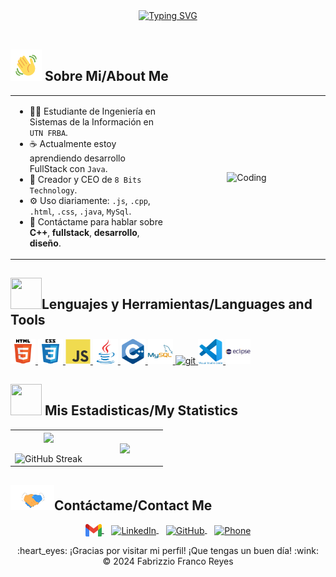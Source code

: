 <div align="center">
  <a href="https://git.io/typing-svg">
    <img src="https://readme-typing-svg.herokuapp.com?font=Fira+Code&size=25&pause=1000&center=true&width=435&lines=Bienvenidos%2Fas+a+mi+perfil;Welcome+to+my+profile!;Soy+Fabrizzio+Franco+Reyes;I'm+Fabrizzio+Franco+Reyes" alt="Typing SVG" />
  </a>
</div>

<br>

## <img src="https://raw.githubusercontent.com/ashu-guo/ashu-guo/main/assets/wave.gif" width="50px" height="50px"></img> Sobre Mi/About Me

<table align="center">
<tr border="none">
<td width="50%" align="left">

- 👨‍💻 Estudiante de Ingeniería en Sistemas de la Información en `UTN FRBA`. 
- ☕ Actualmente estoy aprendiendo desarrollo FullStack con `Java`. 
- 👾 Creador y CEO de `8 Bits Technology`. 
- ⚙️ Uso diariamente: `.js`, `.cpp`, `.html`, `.css`, `.java`, `MySql`. 
- 💬 Contáctame para hablar sobre **C++**, **fullstack**, **desarrollo**, **diseño**.

</td>
<td width="50%" align="center">
  <img align="center" alt="Coding" width="450" src="https://repository-images.githubusercontent.com/588181932/e36ec678-7984-4cdd-8e4c-a3932772ff8e">
</td>
</tr>
</table>

## <img src="https://media.giphy.com/media/M4NykXxUE0HAcK7UJ6/giphy.gif" width="50px" height="50px"></img>Lenguajes y Herramientas/Languages and Tools

<p align="left">
    <a href="https://developer.mozilla.org/en-US/docs/Web/HTML" target="_blank" rel="noreferrer">
        <img src="https://raw.githubusercontent.com/devicons/devicon/master/icons/html5/html5-original-wordmark.svg" alt="html5" width="40" height="40"/>
    </a>
    <a href="https://developer.mozilla.org/en-US/docs/Web/CSS" target="_blank" rel="noreferrer">
        <img src="https://raw.githubusercontent.com/devicons/devicon/master/icons/css3/css3-original-wordmark.svg" alt="css3" width="40" height="40"/>
    </a>
    <a href="https://developer.mozilla.org/en-US/docs/Web/JavaScript" target="_blank" rel="noreferrer">
        <img src="https://raw.githubusercontent.com/devicons/devicon/master/icons/javascript/javascript-original.svg" alt="javascript" width="40" height="40"/>
    </a>
    <a href="https://www.java.com" target="_blank" rel="noreferrer">
        <img src="https://raw.githubusercontent.com/devicons/devicon/master/icons/java/java-original.svg" alt="java" width="40" height="40"/>
    </a>
    <a href="https://www.w3.org/standards/webdesign/script" target="_blank" rel="noreferrer">
        <img src="https://raw.githubusercontent.com/devicons/devicon/master/icons/cplusplus/cplusplus-original.svg" alt="cplusplus" width="40" height="40"/>
    </a>
    <a href="https://www.mysql.com/" target="_blank" rel="noreferrer">
        <img src="https://raw.githubusercontent.com/devicons/devicon/master/icons/mysql/mysql-original-wordmark.svg" alt="mysql" width="40" height="40"/>
    </a>
    <a href="https://git-scm.com/" target="_blank" rel="noreferrer">
        <img src="https://www.vectorlogo.zone/logos/git-scm/git-scm-icon.svg" alt="git" width="40" height="40"/>
    </a>
    <a href="https://code.visualstudio.com/" target="_blank" rel="noreferrer">
        <img src="https://raw.githubusercontent.com/devicons/devicon/master/icons/vscode/vscode-original-wordmark.svg" alt="vscode" width="40" height="40"/>
    </a>
    <a href="https://www.eclipse.org/ide/" target="_blank" rel="noreferrer">
        <img src="https://raw.githubusercontent.com/devicons/devicon/master/icons/eclipse/eclipse-original-wordmark.svg" alt="eclipse" width="40" height="40"/>
    </a>
</p>

## <img src="https://media2.giphy.com/media/QssGEmpkyEOhBCb7e1/giphy.gif?cid=ecf05e47a0n3gi1bfqntqmob8g9aid1oyj2wr3ds3mg700bl&rid=giphy.gif" width="50px" height="50px"> Mis Estadisticas/My Statistics

<table align="center">
<tr border="none">
<td width="50%" align="center">
  <img align="center" src="https://github-readme-stats.vercel.app/api?username=ffrancoreyes&theme=chartreuse-dark&show_icons=true&count_private=true" />
  <br></br>
  <img title="🔥 Get streak stats for your profile at git.io/streak-stats" alt="GitHub Streak" src="https://github-readme-streak-stats.herokuapp.com/?user=ffrancoreyes&theme=chartreuse-dark&hide_border=false" />
</td>
<td width="50%" align="center">
  <img align="center" src="https://github-readme-stats.anuraghazra1.vercel.app/api/top-langs/?username=ffrancoreyes&theme=chartreuse-dark&hide_border=false&no-bg=true&no-frame=true&langs_count=10"/>
</td>
</tr>
</table>

## <img src='https://raw.githubusercontent.com/ashu-guo/ashu-guo/main/assets/handshake.gif' width="70px" height="40px">Contáctame/Contact Me

<p align="center">
  <a href="mailto:ffrancoreyes@outlook.com">
    <img align="center" alt="Gmail" width="26px" src="https://raw.githubusercontent.com/ashu-guo/ashu-guo/master/assets/gmail.svg" />
  </a> &nbsp;&nbsp;
  <a href="https://www.linkedin.com/in/fabrizziofrancoreyes/" target="_blank">
    <img align="center" alt="LinkedIn" width="26px" src="https://raw.githubusercontent.com/ashu-guo/ashu-guo/master/assets/linkedin.svg" />
  </a> &nbsp;&nbsp;
  <a href="https://github.com/ffrancoreyes" target="_blank">
    <img align="center" alt="GitHub" width="26px" src="https://upload.wikimedia.org/wikipedia/commons/thumb/a/ae/Github-desktop-logo-symbol.svg/1024px-Github-desktop-logo-symbol.svg.png" />
  </a> &nbsp;&nbsp;
  <a href="https://wa.me/+541151489765">
    <img align="center" alt="Phone" width="26px" src="https://raw.githubusercontent.com/ashu-guo/ashu-guo/master/assets/phone.svg" />
  </a>
</p>

<div align="center">
  :heart_eyes: ¡Gracias por visitar mi perfil! ¡Que tengas un buen día! :wink: <br/>
  &copy; 2024 Fabrizzio Franco Reyes
</div>
